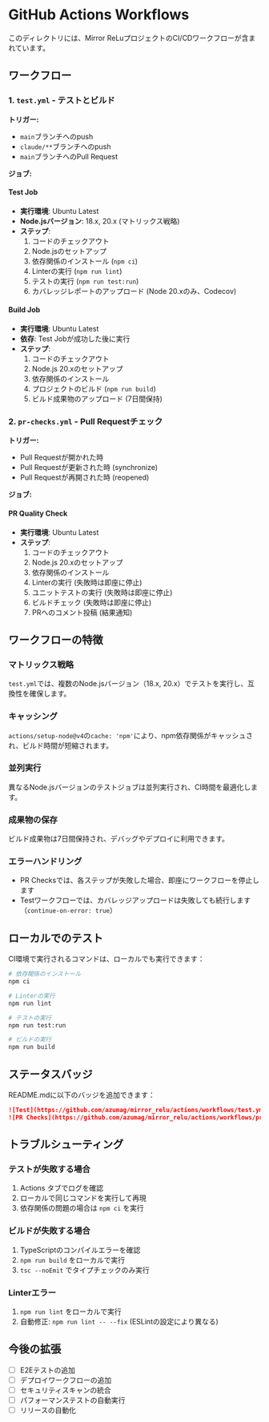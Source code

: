 # GitHub Actions Workflows

このディレクトリには、Mirror ReLuプロジェクトのCI/CDワークフローが含まれています。

## ワークフロー

### 1. `test.yml` - テストとビルド

**トリガー:**
- `main`ブランチへのpush
- `claude/**`ブランチへのpush
- `main`ブランチへのPull Request

**ジョブ:**

#### Test Job
- **実行環境**: Ubuntu Latest
- **Node.jsバージョン**: 18.x, 20.x (マトリックス戦略)
- **ステップ**:
  1. コードのチェックアウト
  2. Node.jsのセットアップ
  3. 依存関係のインストール (`npm ci`)
  4. Linterの実行 (`npm run lint`)
  5. テストの実行 (`npm run test:run`)
  6. カバレッジレポートのアップロード (Node 20.xのみ、Codecov)

#### Build Job
- **実行環境**: Ubuntu Latest
- **依存**: Test Jobが成功した後に実行
- **ステップ**:
  1. コードのチェックアウト
  2. Node.js 20.xのセットアップ
  3. 依存関係のインストール
  4. プロジェクトのビルド (`npm run build`)
  5. ビルド成果物のアップロード (7日間保持)

### 2. `pr-checks.yml` - Pull Requestチェック

**トリガー:**
- Pull Requestが開かれた時
- Pull Requestが更新された時 (synchronize)
- Pull Requestが再開された時 (reopened)

**ジョブ:**

#### PR Quality Check
- **実行環境**: Ubuntu Latest
- **ステップ**:
  1. コードのチェックアウト
  2. Node.js 20.xのセットアップ
  3. 依存関係のインストール
  4. Linterの実行 (失敗時は即座に停止)
  5. ユニットテストの実行 (失敗時は即座に停止)
  6. ビルドチェック (失敗時は即座に停止)
  7. PRへのコメント投稿 (結果通知)

## ワークフローの特徴

### マトリックス戦略
`test.yml`では、複数のNode.jsバージョン（18.x, 20.x）でテストを実行し、互換性を確保します。

### キャッシング
`actions/setup-node@v4`の`cache: 'npm'`により、npm依存関係がキャッシュされ、ビルド時間が短縮されます。

### 並列実行
異なるNode.jsバージョンのテストジョブは並列実行され、CI時間を最適化します。

### 成果物の保存
ビルド成果物は7日間保持され、デバッグやデプロイに利用できます。

### エラーハンドリング
- PR Checksでは、各ステップが失敗した場合、即座にワークフローを停止します
- Testワークフローでは、カバレッジアップロードは失敗しても続行します（`continue-on-error: true`）

## ローカルでのテスト

CI環境で実行されるコマンドは、ローカルでも実行できます：

```bash
# 依存関係のインストール
npm ci

# Linterの実行
npm run lint

# テストの実行
npm run test:run

# ビルドの実行
npm run build
```

## ステータスバッジ

README.mdに以下のバッジを追加できます：

```markdown
![Test](https://github.com/azumag/mirror_relu/actions/workflows/test.yml/badge.svg)
![PR Checks](https://github.com/azumag/mirror_relu/actions/workflows/pr-checks.yml/badge.svg)
```

## トラブルシューティング

### テストが失敗する場合
1. Actions タブでログを確認
2. ローカルで同じコマンドを実行して再現
3. 依存関係の問題の場合は `npm ci` を実行

### ビルドが失敗する場合
1. TypeScriptのコンパイルエラーを確認
2. `npm run build` をローカルで実行
3. `tsc --noEmit` でタイプチェックのみ実行

### Linterエラー
1. `npm run lint` をローカルで実行
2. 自動修正: `npm run lint -- --fix` (ESLintの設定により異なる)

## 今後の拡張

- [ ] E2Eテストの追加
- [ ] デプロイワークフローの追加
- [ ] セキュリティスキャンの統合
- [ ] パフォーマンステストの自動実行
- [ ] リリースの自動化
